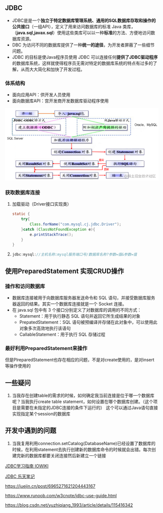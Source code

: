 ## JDBC

- JDBC是是一个**独立于特定数据库管理系统、通用的SQL数据库存取和操作的公共接口**（一组API），定义了用来访问数据库的标准 Java 类库，（**java.sql,javax.sql**）使用这些类库可以以一种**标准**的方法、方便地访问数据库资源。
- DBC 为访问不同的数据库提供了一种**统一的途径**，为开发者屏蔽了一些细节问题。
- JDBC 的目标是使Java程序员使用 JDBC 可以连接任何**提供了JDBC驱动程序**的数据库系统，这样就使得程序员无需对特定的数据库系统的特点有过多的了解，从而大大简化和加快了开发过程。

### 体系结构

- 面向应用API：供开发人员使用
- 面向数据库API：宫开发商开发数据库驱动程序使用

![1565969323908.png](JDBC.assets/40626ed0ddf548d6a550d1a077150145tplv-k3u1fbpfcp-watermark.image)

### 获取数据库连接

1. 加载驱动（Driver接口实现类）

   ```java
   static {
       try{
           Class.forName("com.mysql.cj.jdbc.Driver");
       }catch (ClassNotFoundException e){
           e.printStackTrace();
       }
   }
   ```

2. ```java
   jdbc:mysql://主机名称:mysql服务端口号/数据库名称?参数=值&参数=值
   ```




## 使用PreparedStatement 实现CRUD操作

### 操作和访问数据库

- 数据库连接被用于向数据库服务器发送命令和 SQL 语句，并接受数据库服务器返回的结果。其实一个数据库连接就是一个 Socket 连接。
- 在 java.sql 包中有 3 个接口分别定义了对数据库的调用的不同方式：
   - Statement：用于执行静态 SQL 语句并返回它所生成结果的对象
   - PrepatedStatement：SQL 语句被预编译并存储在此对象中，可以使用此对象多次高效地执行该语句
   - CallableStatement：用于执行 SQL 存储过程

### 最好利用PreparedStatement来操作

但是PlreparedStatement也存在相应的问题，不是对create使用的，是对insert等操作使用的

## 一些疑问

1. 当我存在创建table的需求的时候，如何确定我当前连接是位于哪一个数据库呢？当我执行create table statement，如何设置在哪个数据库创建。（这个项目是需要在未指定的JDBC连接的条件下运行的） 这个可以通过Java语句直接实现指定某个session的数据库

## 开发中遇到的问题

1. 当我复用利用connection.setCatalog(DatabaseName)已经设置了数据库的时候，在利用statement去执行创建新的数据库命令的时候就会出错。每次创建完新的数据库都要关闭连接然后新建立一个链接



[JDBC学习指南 IOWIKI](https://iowiki.com/jdbc/jdbc-quick-guide.html) 

[JDBC 乐天笔记](https://www.letianbiji.com/jdbc/jdbc-create-db-and-table.html) 

https://juejin.cn/post/6965271621204443167

https://www.runoob.com/w3cnote/jdbc-use-guide.html

https://blog.csdn.net/yuzhiqiang_1993/article/details/115416342
